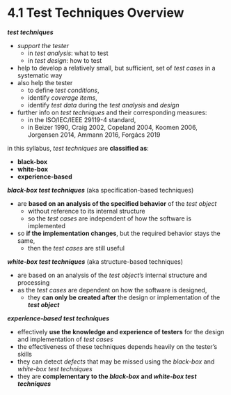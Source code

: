 # 4.1 Test Techniques Overview

***test techniques***
* *support the tester*
  + in *test analysis*: what to test
  + in *test design*: how to test
* help to develop a relatively small, but sufficient, set of *test cases* in a systematic way
* also help the tester
  + to define *test conditions*,
  + identify *coverage items*,
  + identify *test data* during the *test analysis* and *design*
* further info on *test techniques* and their corresponding measures:
  + in the ISO/IEC/IEEE 29119-4 standard,
  + in Beizer 1990, Craig 2002, Copeland 2004, Koomen 2006, Jorgensen 2014, Ammann 2016, Forgács 2019

in this syllabus, *test techniques* are **classified as**:
* **black-box**
* **white-box**
* **experience-based**

***black-box test techniques*** (aka specification-based techniques)
* are **based on an analysis of the specified behavior** of the *test object*
  + without reference to its internal structure
  + so the *test cases* are independent of how the software is implemented
* so **if the implementation changes**, but the required behavior stays the same,
  + then the *test cases* are still useful

***white-box test techniques*** (aka structure-based techniques)
* are based on an analysis of the *test object*’s internal structure and processing
* as the *test cases* are dependent on how the software is designed,
  + they **can only be created after** the design or implementation of the ***test object***

***experience-based test techniques***
* effectively **use the knowledge and experience of testers** for the design and implementation of *test cases*
* the effectiveness of these techniques depends heavily on the tester’s skills
* they can detect *defects* that may be missed using the *black-box* and *white-box test techniques*
* they are **complementary to the *black-box* and *white-box test techniques***


